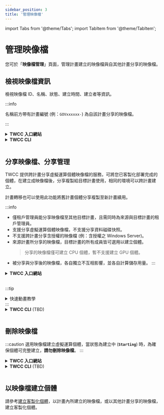 ```yaml
---
sidebar_position: 3
title: '管理映像檔'
---
```


import Tabs from '@theme/Tabs';
import TabItem from '@theme/TabItem';

# 管理映像檔

您可於「**映像檔管理**」頁面，管理計畫建立的映像檔與自其他計畫分享的映像檔。

## 檢視映像檔資訊

檢視映像檔 ID、名稱、狀態、建立時間、建立者等資訊。

:::info

名稱前方帶有計畫編號 (例：`GOVxxxxxx-`) 為自該計畫分享的映像檔。

:::

<!-- 1 start -->

<details class="docspoiler">

<summary><b>TWCC 入口網站</b></summary>

<br/>

* 進入「**虛擬運算個體映像檔管理**」頁面，可看到所有映像檔的列表資訊，最近建立的映像檔會列在最上面。建立後待狀態從 **`QUEUED`** 變成 **`ACTIVE`** 後，即可使用映像檔建立個體。

![](https://cos.twcc.ai/SYS-MANUAL/uploads/upload_0d9ecb3bedb6ef58181d2679c9aac6c2.png)



</details>

<!-- Space -->

<div style={{'height':'8px'}}></div>

<!-- 2. start -->

<details class="docspoiler">

<summary><b>TWCC CLI</b> </summary>

<br/>

### 指令

```bash
twccli ls vcs -cus-img [-all]   # 檢視所有映像檔 ([-all]限租戶管理員使用) 
                       [-s]     # 檢視特定 ID 的映像檔
```

:::info
**[ ]** 中括號內為選擇性參數，其餘為必要參數。
:::

### 範例

- 檢視為 ID 為 **`2580765`** 的虛擬運算個體建立的快照狀態
```bash
twccli ls vcs -cus-img -s 2580765  
```

![](https://cos.twcc.ai/SYS-MANUAL/uploads/upload_9762c16e87a59a78efc40158b19911ae.png)



</details>

<br/>

## 分享映像檔、分享管理

TWCC 提供跨計畫分享虛擬運算個體映像檔的服務，可將您已客製化部署完成的個體，在建立成映像檔後，分享複製給目標計畫使用，相同的環境可以跨計畫建立。

計畫轉移也可以使用此功能將舊計畫個體分享複製至新計畫續用。

:::info
- 僅租戶管理員能分享映像檔至其他目標計畫，且需同時為來源與目標計畫的租戶管理員。
- 支援分享虛擬運算個體映像檔，不支援分享資料磁碟快照。
- 不支援跨計畫分享含授權的映像檔 (例：含授權之 Windows Server)。
- 來源計畫所分享的映像檔，目標計畫的所有成員皆可選用以建立個體。
  > 分享的映像檔僅可建立 CPU 個體，暫不支援建立 GPU 個體。
- 被分享與分享後的映像檔，各自獨立不互相影響，並各自計算儲存用量。
:::

<!-- 1 start -->

<details class="docspoiler">

<summary><b>TWCC 入口網站</b></summary>

<br/>

### 分享映像檔

* 進入映像檔管理頁後，選擇一映像檔，點選右側 <i class="fa fa-ellipsis-v fa-20" aria-hidden="true"></i> 選單按鈕，再選擇「**分享**」。

![](https://i.imgur.com/kXVJVCS.png)

* 選擇分享的專案 (接收此分享的目標計畫)、建立映像檔名稱後，點選「**確定**」即跳轉至「**映像檔分享管理**」頁，進行分享的程序。
    
    
![](https://i.imgur.com/g2HnQk6.png)
    
:::info

映像檔名稱前方預設帶有您所屬的計畫 (來源計畫) 編號，後方為原映像檔的名稱 (可編輯)，方便目標計畫了解映像檔分享來源。

:::

### 分享管理
    
進入「**映像檔分享管理**」頁面可檢視已分享的映像檔名稱、分享的專案、分享狀態、分享建立時間。
    
分享後，映像檔即進入 **`approved`** (分享中) 狀態，分享完成後呈現 **`finished`** (分享完成) 狀態，目標計畫即可選用此分享的映像檔[建立客製化個體](https://man.twcc.ai/@twccdocs/guide-vcs-create-custom-instance-zh)。
    
![](https://i.imgur.com/vhE9VAy.png)

:::info
僅租戶管理員能檢視本人 (非全計畫) 的映像檔分享資訊。
:::

</details>

<br/>

:::tip
<details>

<summary>快速動畫教學 <i class="fa fa-file-video-o" aria-hidden="true"></i></summary>

![](https://i.imgur.com/xWeCtYz.gif)

</details>
:::     

<!-- Space -->

<div style={{'height':'8px'}}></div>


<!-- 2. start -->

<details class="docspoiler">

<summary><b>TWCC CLI</b> (TBD) </summary>

<br/>


</details>

<br/>




## 刪除映像檔

:::caution
選用映像檔建立虛擬運算個體，當狀態為建立中 (**`Starting`**) 時，為確保個體可完整建立，**請勿刪除映像檔**。
:::

<!-- 1 start -->

<details class="docspoiler">

<summary><b>TWCC 入口網站</b></summary>

<br/>

* 不需使用的映像檔，可以點選該映像檔列表後的 <i class="fa fa-ellipsis-v fa-20" aria-hidden="true"></i> 選單按鈕，再選擇「**刪除**」即可。

![](https://cos.twcc.ai/SYS-MANUAL/uploads/upload_5a0e622ee77a6f942ec70dbd03915a55.png)



</details>

<!-- Space -->

<div style={{'height':'8px'}}></div>

<!-- 2. start -->

<details class="docspoiler">

<summary><b>TWCC CLI</b> (TBD) </summary>

<br/>

</details>

<br/>



## 以映像檔建立個體

請參考[建立客製化個體](https://man.twcc.ai/@twccdocs/guide-vcs-create-custom-instance-zh)，以計畫內所建立的映像檔，或以其他計畫分享的映像檔，建立客製化個體。